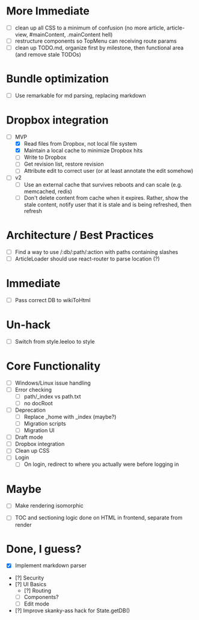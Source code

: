 # More Immediate
+ [ ] clean up all CSS to a minimum of confusion (no more article, article-view, #mainContent, .mainContent hell)
+ [ ] restructure components so TopMenu can receiving route params
+ [ ] clean up TODO.md, organize first by milestone, then functional area (and remove stale TODOs)

# Bundle optimization
+ [ ] Use remarkable for md parsing, replacing markdown

# Dropbox integration
+ [ ] MVP
  + [x] Read files from Dropbox, not local file system
  + [x] Maintain a local cache to minimize Dropbox hits
  + [ ] Write to Dropbox
  + [ ] Get revision list, restore revision
  + [ ] Attribute edit to correct user (or at least annotate the edit somehow)
+ [ ] v2
  + [ ] Use an external cache that survives reboots and can scale (e.g. memcached, redis)
  + [ ] Don't delete content from cache when it expires. Rather, show the stale content, notify user that it is stale and is being refreshed, then refresh

# Architecture / Best Practices
+ [ ] Find a way to use /:db/:path/:action with paths containing slashes
+ [ ] ArticleLoader should use react-router to parse location (?)

# Immediate
+ [ ] Pass correct DB to wikiToHtml

# Un-hack
+ [ ] Switch from style.leeloo to style

# Core Functionality

+ [ ] Windows/Linux issue handling
+ [ ] Error checking
  + [ ] path/_index vs path.txt
  + [ ] no docRoot
+ [ ] Deprecation
  + [ ] Replace _home with _index (maybe?)
  + [ ] Migration scripts
  + [ ] Migration UI
+ [ ] Draft mode
+ [ ] Dropbox integration
+ [ ] Clean up CSS
+ [ ] Login
  + [ ] On login, redirect to where you actually were before logging in

# Maybe
+ [ ] Make rendering isomorphic
+ [ ] TOC and sectioning logic done on HTML in frontend, separate from render


# Done, I guess?
+ [x] Implement markdown parser
+ [?] Security
+ [?] UI Basics
  + [?] Routing
  + [ ] Components?
  + [ ] Edit mode
+ [?] Improve skanky-ass hack for State.getDB()